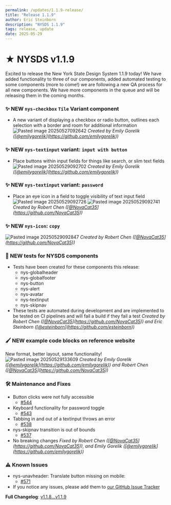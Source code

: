 ```yaml
---
permalink: /updates/1.1.9-release/
title: "Release 1.1.9"
author: Eric Steinborn
description: "NYSDS 1.1.9"
tags: release, update
date: 2025-05-29
---
```


# ★ NYSDS v1.1.9

Excited to release the New York State Design System 1.1.9 today! We have added functionality to three of our components, added automated testing to some components (more to come!)  we are following a new QA process for all new components. We have more components in the queue and will be releasing them in the coming months.
### ✨ NEW `nys-checkbox` `Tile` Variant component

- A new variant of displaying a checkbox or radio button, outlines each selection with a border and room for additional information
![Pasted image [`20250527092642`](https://github.com/its-hcd/nysds/commit/20250527092642)](https://github.com/user-attachments/assets/[`8613c58a`](https://github.com/its-hcd/nysds/commit/8613c58a)-7e48-4b36-baef-[`e06f31d19bbe`](https://github.com/its-hcd/nysds/commit/e06f31d19bbe))
_Created by Emily Gorelik ([[@emilygorelik](https://github.com/emilygorelik)](https://github.com/emilygorelik))_

### ✨ NEW `nys-textinput` variant: `input with button`
 - Place buttons within input fields for things like search, or slim text fields
![Pasted image [`20250529092702`](https://github.com/its-hcd/nysds/commit/20250529092702)](https://github.com/user-attachments/assets/[`ad6e2392`](https://github.com/its-hcd/nysds/commit/ad6e2392)-0eec-4400-ae64-[`dd10bfbdbd2d`](https://github.com/its-hcd/nysds/commit/dd10bfbdbd2d))
_Created by Emily Gorelik ([[@emilygorelik](https://github.com/emilygorelik)](https://github.com/emilygorelik))_

### ✨ NEW `nys-textinput` variant: `password`
 - Place an eye icon in a field to toggle visibility of text input field
![Pasted image [`20250529092726`](https://github.com/its-hcd/nysds/commit/20250529092726)](https://github.com/user-attachments/assets/[`fc8a3e2a`](https://github.com/its-hcd/nysds/commit/fc8a3e2a)-d8ee-4b44-bdd3-[`8be77ca40d9e`](https://github.com/its-hcd/nysds/commit/8be77ca40d9e))
![Pasted image [`20250529092741`](https://github.com/its-hcd/nysds/commit/20250529092741)](https://github.com/user-attachments/assets/[`15307cc1`](https://github.com/its-hcd/nysds/commit/15307cc1)-382b-483b-a6fb-[`933ed1156790`](https://github.com/its-hcd/nysds/commit/933ed1156790))
_Created by Robert Chen ([[@NovaCat35](https://github.com/NovaCat35)](https://github.com/NovaCat35))_

### ✨ NEW `nys-icon`: `copy`
![Pasted image [`20250529092847`](https://github.com/its-hcd/nysds/commit/20250529092847)](https://github.com/user-attachments/assets/[`794133c9`](https://github.com/its-hcd/nysds/commit/794133c9)-e77d-4efa-95d8-[`b8619f81129f`](https://github.com/its-hcd/nysds/commit/b8619f81129f))
_Created by Robert Chen ([[@NovaCat35](https://github.com/NovaCat35)](https://github.com/NovaCat35))_

### 🧰 NEW tests for NYSDS components
 - Tests have been created for these components this release:
	 - nys-globalheader
	 - nys-globalfooter
	 - nys-button
	 - nys-alert
	 - nys-avatar
	 - nys-textinput
	 - nys-skipnav
- These tests are automated during development and are implemented to be tested on CI pipelines and will fail a build if they fail a test
_Created by Robert Chen ([[@NovaCat35](https://github.com/NovaCat35)](https://github.com/NovaCat35)) and Eric Steinborn ([[@esteinborn](https://github.com/esteinborn)](https://github.com/esteinborn))_

### 🖌️ NEW example code blocks on reference website
New format, better layout, same functionality!
![Pasted image [`20250529133609`](https://github.com/its-hcd/nysds/commit/20250529133609)](https://github.com/user-attachments/assets/[`5502dc2f`](https://github.com/its-hcd/nysds/commit/5502dc2f)-88cf-47b5-96ea-[`4e9d41fa7b0c`](https://github.com/its-hcd/nysds/commit/4e9d41fa7b0c))
_Created by Emily Gorelik ([[@emilygorelik](https://github.com/emilygorelik)](https://github.com/emilygorelik)) and Robert Chen ([[@NovaCat35](https://github.com/NovaCat35)](https://github.com/NovaCat35))_
### 🛠 Maintenance and Fixes

- Button clicks were not fully accessible
	- [#544](https://github.com/its-hcd/nysds/issues/544)
- Keyboard functionality for password toggle
	- [#543](https://github.com/its-hcd/nysds/issues/543)
- Tabbing in and out of a textinput throws an error
	- [#538](https://github.com/its-hcd/nysds/issues/538)
- nys-skipnav transition is out of bounds
	- [#537](https://github.com/its-hcd/nysds/issues/537)
- No breaking changes
_Fixed by Robert Chen ([[@NovaCat35](https://github.com/NovaCat35)](https://github.com/NovaCat35)), and Emily Gorelik ([[@emilygorelik](https://github.com/emilygorelik)](https://github.com/emilygorelik))_

### ⚠️ Known Issues

- nys-unavheader: Translate button missing on mobile:
	- [#571](https://github.com/its-hcd/nysds/issues/571)
- If you notice any issues, please add them to [our GitHub Issue Tracker](https://github.com/ITS-HCD/nysds/issues)

**Full Changelog**: [v1.1.8...v1.1.9](https://github.com/ITS-HCD/nysds/compare/v1.1.8...v1.1.9)
